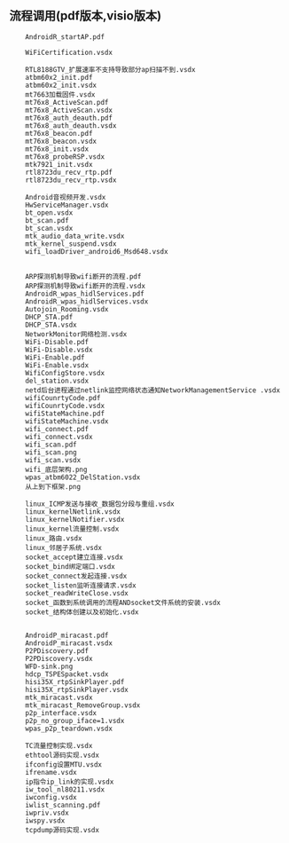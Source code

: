 ## 流程调用(pdf版本,visio版本)  


		AndroidR_startAP.pdf
		
		WiFiCertification.vsdx
		
		RTL8188GTV_扩展速率不支持导致部分ap扫描不到.vsdx
		atbm60x2_init.pdf
		atbm60x2_init.vsdx
		mt7663加载固件.vsdx
		mt76x8_ActiveScan.pdf
		mt76x8_ActiveScan.vsdx
		mt76x8_auth_deauth.pdf
		mt76x8_auth_deauth.vsdx
		mt76x8_beacon.pdf
		mt76x8_beacon.vsdx
		mt76x8_init.vsdx
		mt76x8_probeRSP.vsdx
		mtk7921_init.vsdx
		rtl8723du_recv_rtp.pdf
		rtl8723du_recv_rtp.vsdx
		
		Android音视频开发.vsdx
		HwServiceManager.vsdx
		bt_open.vsdx
		bt_scan.pdf
		bt_scan.vsdx
		mtk_audio_data_write.vsdx
		mtk_kernel_suspend.vsdx
		wifi_loadDriver_android6_Msd648.vsdx
		
		
		ARP探测机制导致wifi断开的流程.pdf
		ARP探测机制导致wifi断开的流程.vsdx
		AndroidR_wpas_hidlServices.pdf
		AndroidR_wpas_hidlServices.vsdx
		Autojoin_Rooming.vsdx
		DHCP_STA.pdf
		DHCP_STA.vsdx
		NetworkMonitor网络检测.vsdx
		WiFi-Disable.pdf
		WiFi-Disable.vsdx
		WiFi-Enable.pdf
		WiFi-Enable.vsdx
		WifiConfigStore.vsdx
		del_station.vsdx
		netd后台进程通过netlink监控网络状态通知NetworkManagementService .vsdx
		wifiCounrtyCode.pdf
		wifiCounrtyCode.vsdx
		wifiStateMachine.pdf
		wifiStateMachine.vsdx
		wifi_connect.pdf
		wifi_connect.vsdx
		wifi_scan.pdf
		wifi_scan.png
		wifi_scan.vsdx
		wifi_底层架构.png
		wpas_atbm6022_DelStation.vsdx
		从上到下框架.png
		
		linux_ICMP发送与接收_数据包分段与重组.vsdx
		linux_kernelNetlink.vsdx
		linux_kernelNotifier.vsdx
		linux_kernel流量控制.vsdx
		linux_路由.vsdx
		linux_邻居子系统.vsdx
		socket_accept建立连接.vsdx
		socket_bind绑定端口.vsdx
		socket_connect发起连接.vsdx
		socket_listen监听连接请求.vsdx
		socket_readWriteClose.vsdx
		socket_函数到系统调用的流程ANDsocket文件系统的安装.vsdx
		socket_结构体创建以及初始化.vsdx
		
		
		AndroidP_miracast.pdf
		AndroidP_miracast.vsdx
		P2PDiscovery.pdf
		P2PDiscovery.vsdx
		WFD-sink.png
		hdcp_TSPESpacket.vsdx
		hisi35X_rtpSinkPlayer.pdf
		hisi35X_rtpSinkPlayer.vsdx
		mtk_miracast.vsdx
		mtk_miracast_RemoveGroup.vsdx
		p2p_interface.vsdx
		p2p_no_group_iface=1.vsdx
		wpas_p2p_teardown.vsdx
		
		TC流量控制实现.vsdx
		ethtool源码实现.vsdx
		ifconfig设置MTU.vsdx
		ifrename.vsdx
		ip指令ip_link的实现.vsdx
		iw_tool_nl80211.vsdx
		iwconfig.vsdx
		iwlist_scanning.pdf
		iwpriv.vsdx
		iwspy.vsdx
		tcpdump源码实现.vsdx
  
 

